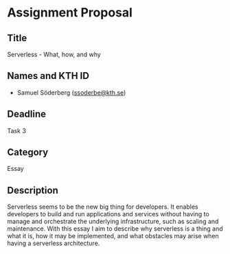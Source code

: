 # Assignment Proposal

## Title

Serverless - What, how, and why

## Names and KTH ID

- Samuel Söderberg (ssoderbe@kth.se)

## Deadline

Task 3

## Category

Essay

## Description

Serverless seems to be the new big thing for developers. It enables developers to 
build and run applications and services without having to manage and orchestrate 
the underlying infrastructure, such as scaling and maintenance. With this essay I 
aim to describe why serverless is a thing and what it is, how it may be implemented, 
and what obstacles may arise when having a serverless architecture.
